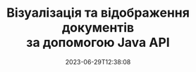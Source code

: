 ---
############################# Static ############################
layout: "landing"
date: 2023-06-29T12:38:08
draft: false

product: "Viewer"
product_tag: "viewer"
platform: "Java"
platform_tag: "java"

############################# Drop-down ############################
supported_platforms:
  items:
    # supported_platforms loop
    - title: ".NET"
      tag: "net"
    # supported_platforms loop
    - title: "Java"
      tag: "java"
    # supported_platforms loop
    - title: "Node.js"
      tag: "nodejs-java" 
    # supported_platforms loop
    - title: "Python"
      tag: "python-net"


############################# Head ############################
head_title: "Java Document Viewer API, візуалізація PDF Word Excel Image HTML Diagram"
head_description: "Бібліотека засобу перегляду документів для розробки додатків Java, які нативно відтворюють, переглядають і маніпулюють багатоформатними документами, що підтримують понад 180 форматів файлів."

############################# Header ############################
title: "Візуалізація та відображення документів<br>за допомогою Java API"
description: "Потужний API Viewer для перетворення понад 180 форматів документів у PDF, HTML і зображення з різноманітними параметрами конфігурації."
words:
  for: "for"

actions:
  main: "Безкоштовне завантаження Maven"
  main_link: "https://releases.groupdocs.com/java/repo/com/groupdocs/groupdocs-viewer/"
  alt: "Ліцензування"
  alt_link: "https://purchase.groupdocs.com/pricing/viewer/java"
  title: "Готові почати?"
  description: "Спробуйте функції GroupDocs.Viewer безкоштовно або подайте запит на ліцензію"

release:
  title: "Випущено версію {0}"
  notes: "Подивіться, що нового"
  downloads: "Завантаження"
  link: "https://releases.groupdocs.com/viewer/java/release-notes/latest/"

code:
  title: "Відтворення файлів PDF у Java"
  more: "Більше прикладів"
  more_link: "https://github.com/groupdocs-viewer/GroupDocs.Viewer-for-Java"
  install: |
    <dependencies>
      <dependency>
        <groupId>com.groupdocs</groupId>
        <artifactId>groupdocs-viewer</artifactId>
        <version>{0}</version>
      </dependency>
    </dependencies>

    <repositories>
      <repository>
        <id>repository.groupdocs.com</id>
        <name>GroupDocs Repository</name>
        <url>https://repository.groupdocs.com/repo/</url>
      </repository>
    </repositories>
  content: |
    ```java {style=abap}
    // Переглядач екземплярів 
    try (Viewer viewer = new Viewer("resume.pdf"))
    {
        // Встановити вихідні параметри HTML  
        HtmlViewOptions viewOptions = 
        HtmlViewOptions.forEmbeddedResources();

        // Перетворіть PDF у HTML
        viewer.view(viewOptions);
    }
    ```
############################# Overview ############################
overview:
  enable: true
  title: "Короткий огляд GroupDocs.Viewer"
  description: "API для візуалізації, відображення, перетворення документів, слайдів, діаграм та багатьох інших типів документів у програмах Java"
  features:
    # feature loop
    - title: "Переглядайте документи ефективно та надійно"
      content: "За допомогою API GroupDocs.Viewer ви можете ефективно відтворювати документи будь-яких підтримуваних форматів у HTML, JPEG, PNG і PDF за допомогою гнучких і потужних параметрів, зберігаючи цілісність вмісту та структури документа. GroupDocs.Viewer працює на платформах Windows і Linux."

    # feature loop
    - title: "Підтримуються більшість популярних форматів файлів і документів"
      content: "Ми підтримуємо відтворення понад 180 найпопулярніших форматів файлів і документів, включаючи Word, Excel, PDF, PowerPoint, сімейство форматів OpenDocument, архіви, растрові та векторні зображення, електронні книги, мови програмування та розмітки, а також багато інших типів файлів, у тому числі зашифрованих. файли із захистом паролем."

    # feature loop
    - title: "Настроюваний вихід"
      content: "GroupDocs.Viewer дозволяє не тільки візуалізувати документ, але й контролювати, як саме, які частини документа мають бути візуалізовані або зараз, як вони мають бути візуалізовані, а також застосовувати різні трансформації до відрендерених результатів."

    # feature loop
    - title: "Веб-інтерфейс користувача для Spring framework"
      content: "Ми надаємо пакет інтерфейсу користувача з відкритим кодом для фреймворку Spring, який можна додати до вашого проекту за кілька хвилин. Пакет Viewer.UI містить веб-інтерфейс на основі Angular і надає набір корисних API і постачальників даних для зберігання."

############################# Platforms ############################
platforms:
  enable: true
  title: "Незалежність від платформи"
  description: "GroupDocs.Viewer для Java підтримує такі операційні системи, фреймворки та менеджери пакетів"
  items:
    # platform loop
    - title: "Amazon"
      image: "amazon"
    # platform loop
    - title: "Docker"
      image: "docker"
    # platform loop
    - title: "Azure"
      image: "azure"
    # platform loop
    - title: "Eclipse"
      image: "eclipse"
    # platform loop
    - title: "IntelliJ"
      image: "intellij"
    # platform loop
    - title: "Windows"
      image: "windows"
    # platform loop
    - title: "Linux"
      image: "linux"
    # platform loop
    - title: "Maven"
      image: "maven"


############################# File formats ############################
formats:
  enable: true
  title: "Підтримувані формати файлів"
  description: |
    GroupDocs.Viewer для Java підтримує операції з такими [форматами файлів](https://docs.groupdocs.com/viewer/java/supported-document-formats/).
  groups:
    # group loop
    - color: "green"
      content: |
        ### Microsoft Office, OpenDocument і текстові формати
        * **Word:** DOC, DOCX, DOCM, DOT, DOTX, DOTM, RTF, TXT
        * **Excel:** XLS, XLSX, XLSM, XLSB, XLTM, XLT, XLTM, XLTX
        * **PowerPoint:** PPT, PPTX, PPS, PPSX, PPSM, POT, POTM, POTX, PPTM        
        * **Project:** MPP, MPT, MPX
        * **Outlook:** MSG, EML, EMLX, PST, OST
        * **OneNote:** ONE
        * **OpenDocument:** ODT, OTT, ODS, ODP, OTP, OTS, ODG
        * **Fixed Page Layout:** PDF, TEX, XPS, OXPS
        * **e-Books:** EPUB, MOBI, DjVu
        * **Delimiter-Separated Values:** CSV, TSV
    # group loop
    - color: "blue"
      content: |
        ### Зображення, графіки та діаграми
        * **Растрові зображення:** BMP, GIF, JPG, PNG, TIFF, WebP, DNG, DIB, Jpeg2000 family
        * **Windows Icon:** ICO
        * **Scalable Vector Graphics:** SVG, CDR, CMX, IGS, SVGZ        
        * **Adobe Photoshop:** PSD, PSB        
        * **Stereo Lithography (3D Printing):** STL        
        * **Medical Imaging:** DICOM
        * **Plotter Documents:** PLT, HPG
        * **Autodesk Design Web Formats:** DWF, DWG
        * **AutoCAD Drawing:** DWT, IFC, STL, CF2        
      # group loop
    - color: "red"
      content: |
        ### Інший        
        * **Інтернет:** HTML, MHT, MHTML, XML
        * **Metafile:** WMF, EMF, CGM, EMZ, WMZ
        * **Visio:** VSD, VDX, VSS, VSSX, VSX, VST, VSTX, VTX, VSDX, VDW, VSTM, VSSM, VSDM
        * **Project:** MPP, MPT, MPX
        * **PostScript:** PS, EPS
        * **Архіви:** ZIP, TAR, BZ2, GZ, RAR, RAR5
        * **Інший:** VCF, VCARD, NUMBERS, NSF, OBJ
        * **C/C++/C# Files:** C, CC, C# , CPP, CXX, CS, H, HH, M, MM
        * **Java/JavaScript Files:** JAVA, JS, JSON, PROPERTIES

############################# Features ############################
features:
  enable: true
  title: "Функції GroupDocs.Viewer"
  description: "Легко візуалізуйте, відображайте та конвертуйте документи PDF і Office"

  items:
    # feature loop
    - icon: "viewhtml"
      title: "Перегляд документів у HTML"
      content: "Перетворіть документ будь-якого типу в документ HTML за допомогою CSS і SVG, який можна відобразити в будь-якому сучасному веб-браузері."

    # feature loop
    - icon: "rasterize"
      title: "Растеризуйте документи"
      content: "Растеризуйте будь-який підтримуваний формат документа до растрового зображення з регульованим форматом зображення та якістю стиснення."

    # feature loop
    - icon: "sourcecode"
      title: "Відтворення та виділення програмних кодів"
      content: "Підтримка всіх популярних мов програмування, сценаріїв і розмітки з можливістю аналізу та виділення їх синтаксису."

    # feature loop
    - icon: "convertpdf"
      title: "Перетворити в PDF"
      content: "Документ будь-якого підтримуваного формату можна легко конвертувати та зберегти у PDF із настроюваними параметрами."

    # feature loop
    - icon: "transform"
      title: "Застосувати перетворення"
      content: "Вихідний документ можна трансформувати під час візуалізації - сторінки можна обертати та/або змінювати порядок, а текстовий водяний знак можна розміщувати поверх них."

    # feature loop
    - icon: "adjustment"
      title: "Налаштування виведення HTML"
      content: "Вихідні HTML-документи, згенеровані GroupDocs.Viewer, можна дуже точно налаштувати: дозволено зберігати в потік або файл із зовнішніми або вбудованими ресурсами, зворотними викликами тощо."

    # feature loop
    - icon: "complex"
      title: "Підтримка складних структур документів"
      content: "GroupDocs.Viewer підтримує не лише окремі документи, а й файли, які містять список або ієрархічну структуру документів, як-от повідомлення електронної пошти з вкладеннями, ZIP-архіви з внутрішніми файлами в папках, багатосторінкові зображення TIFF тощо."

    # feature loop
    - icon: "optimization"
      title: "Варіанти оптимізації"
      content: "GroupDocs.Viewer містить регульовану підсистему кешу, яка може пришвидшити час завантаження за допомогою кешованих версій документів. Крім того, набір різних параметрів для різних форматів дозволяє виключити деякі непотрібні частини або аспекти документів із візуалізації (шрифти, приховані аркуші, вкладення електронної пошти), щоб оптимізувати загальну продуктивність"

    # feature loop
    - icon: "passwordprotected"
      title: "Підтримка документів, захищених паролем"
      content: "GroupDocs.Viewer дозволяє відкривати зашифровані документи різних типів: PDF, WordProcessing, Spreadsheet, Presentation та інші, вказавши пароль у параметрах завантаження."

############################# Code samples ############################
code_samples:
  enable: true
  title: "Зразки коду"
  description: "Деякі випадки використання типових операцій GroupDocs.Viewer для Java"
  items:
    # code sample loop
    - title: "Перетворення DOCX у HTML"
      content: |
        Властивості класу [HtmlViewOptions](https://reference.groupdocs.com/viewer/java/com.groupdocs.viewer.options/htmlviewoptions/) дозволяють контролювати процес перетворення, докладніше [тут](https://docs.groupdocs.com/viewer/java/rendering-to-html/). Наприклад, ви можете вбудувати всі зовнішні ресурси у вихідний HTML-файл, зменшити вихідний файл і оптимізувати його для друку.
        {{< landing/code title="Java">}}
        ```java {style=abap}
        import com.groupdocs.viewer.Viewer;
        import com.groupdocs.viewer.options.HtmlViewOptions;

        // Переглядач екземплярів
        try (Viewer viewer = new Viewer("resume.docx"))
        {
            // Встановіть параметри вихідного HTML
            HtmlViewOptions options = 
            HtmlViewOptions.forEmbeddedResources();

            // Перетворіть DOCX у HTML за допомогою вбудованих ресурсів
            viewer.view(options);
        }
        ```
        {{< /landing/code >}}
    # code sample loop
    - title: "Експорт PPTX у PDF"
      content: |
        Створіть екземпляр класу [PdfViewOptions](https://reference.groupdocs.com/viewer/java/com.groupdocs.viewer.options/pdfviewoptions/) і передайте його в [Viewer.View](https://reference.groupdocs.com/viewer/java/com.groupdocs.viewer/viewer/#view-com.groupdocs.viewer.options.ViewOptions-), щоб конвертувати файл PowerPoint PPTX у PDF. Властивості класу PdfViewOptions дозволяють контролювати процес перетворення. Наприклад, ви можете захистити вихідний PDF-файл, змінити порядок його сторінок і вказати якість зображень документів. Зверніться до [наступного розділу документації](https://docs.groupdocs.com/viewer/java/rendering-to-pdf/), щоб дізнатися більше.
        {{< landing/code title="Java">}}
        ```java {style=abap}   
        import com.groupdocs.viewer.Viewer;
        import com.groupdocs.viewer.options.PdfViewOptions;

        // Переглядач екземплярів
        try (Viewer viewer = new Viewer("presentation.pptx"))
        {            
            // Встановіть параметри вихідного PDF
            PdfViewOptions viewOptions = new PdfViewOptions();

            // Експорт PPTX у PDF
            viewer.view(viewOptions);
        }
        ```
        {{< /landing/code >}}
############################# Reviews ############################
# reviews:
# enable: true
# title: "Огляди продукції GroupDocs"
# description: "Не вірте нам на слово. Подивіться, що інші розробники кажуть про наші API"

# items:
#   # review loop
#   - title: "GroupDocs.Viewer"
#     content: "Відмінний сервіс і відмінні продукти. Вони були надзвичайно корисними та чуйними під час впровадження GroupDocs.Viewer для .NET, тому не можу рекомендувати їх досить високо."
#     author: "Martin Lasarga"
#     company: "Product Manager at Axentria ECM by G.S.I."

#   # review loop
#   - title: "GroupDocs.Viewer"
#     content: "Після впровадження та використання GroupDocs.Viewer для .NET у проекті виглядає, що він працює дуже добре. Я перевірив багато документів, і поки що все добре. Усе, що я кинув до нього, чудово відображається та виглядає так само добре, як у засобі перегляду PDF чи MS Word."
#     author: "Mats Oustad"
#     company: "Senior Consultant/Partner at Novanet AS"
---